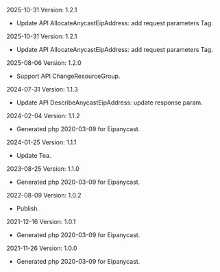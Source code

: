 2025-10-31 Version: 1.2.1
- Update API AllocateAnycastEipAddress: add request parameters Tag.


2025-10-31 Version: 1.2.1
- Update API AllocateAnycastEipAddress: add request parameters Tag.


2025-08-06 Version: 1.2.0
- Support API ChangeResourceGroup.


2024-07-31 Version: 1.1.3
- Update API DescribeAnycastEipAddress: update response param.


2024-02-04 Version: 1.1.2
- Generated php 2020-03-09 for Eipanycast.

2024-01-25 Version: 1.1.1
- Update Tea.

2023-08-25 Version: 1.1.0
- Generated php 2020-03-09 for Eipanycast.

2022-08-09 Version: 1.0.2
- Publish.

2021-12-16 Version: 1.0.1
- Generated php 2020-03-09 for Eipanycast.

2021-11-26 Version: 1.0.0
- Generated php 2020-03-09 for Eipanycast.

